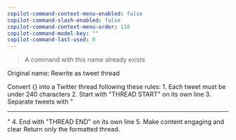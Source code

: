 ```yaml
---
copilot-command-context-menu-enabled: false
copilot-command-slash-enabled: false
copilot-command-context-menu-order: 110
copilot-command-model-key: ""
copilot-command-last-used: 0
---
```

> A command with this name already exists 

Original name: Rewrite as tweet thread 

Convert {} into a Twitter thread following these rules:
    1. Each tweet must be under 240 characters
    2. Start with "THREAD START" on its own line
    3. Separate tweets with "

---

"
    4. End with "THREAD END" on its own line
    5. Make content engaging and clear
    Return only the formatted thread.